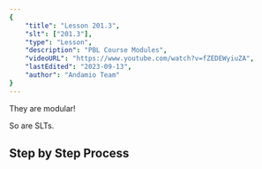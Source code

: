 ```yaml
---
{
    "title": "Lesson 201.3",
    "slt": ["201.3"],
    "type": "Lesson",
    "description": "PBL Course Modules",
    "videoURL": "https://www.youtube.com/watch?v=fZEDEWyiuZA",
    "lastEdited": "2023-09-13",
    "author": "Andamio Team"
}
---
```


They are modular!

So are SLTs.

## Step by Step Process